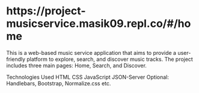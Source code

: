 <h1>https://project-musicservice.masik09.repl.co/#/home</h1>

This is a web-based music service application that aims to provide a user-friendly platform to explore, search, and discover music tracks. The project includes three main pages: Home, Search, and Discover.

Technologies Used
HTML
CSS
JavaScript
JSON-Server
Optional: Handlebars, Bootstrap, Normalize.css etc.
